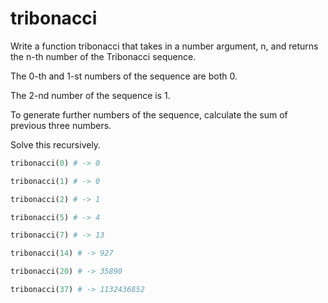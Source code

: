 # tribonacci

Write a function tribonacci that takes in a number argument, n, and returns the n-th number of the Tribonacci sequence.

The 0-th and 1-st numbers of the sequence are both 0.

The 2-nd number of the sequence is 1.

To generate further numbers of the sequence, calculate the sum of previous three numbers.

Solve this recursively.

```python
tribonacci(0) # -> 0
```

```python
tribonacci(1) # -> 0
```

```python
tribonacci(2) # -> 1
```

```python
tribonacci(5) # -> 4
```

```python
tribonacci(7) # -> 13
```

```python
tribonacci(14) # -> 927
```

```python
tribonacci(20) # -> 35890
```

```python
tribonacci(37) # -> 1132436852
```